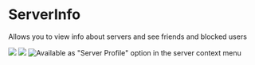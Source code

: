 # ServerInfo

Allows you to view info about servers and see friends and blocked users

![](https://github.com/Vendicated/Yuricord/assets/45497981/a49783b5-e8fc-41d8-968f-58600e9f6580)
![](https://github.com/Vendicated/Yuricord/assets/45497981/5efc158a-e671-4196-a15a-77edf79a2630)
![Available as "Server Profile" option in the server context menu](https://github.com/Vendicated/Yuricord/assets/45497981/f43be943-6dc4-4232-9709-fbeb382d8e54)

